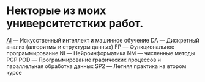 # Некторые из моих университетстких работ.
[AI](https://github.com/iDneprov/university/tree/master/AI) — Искусственный интеллект и машинное обучение
DA — Дискретный анализ (алгоритмы и структуры данных)
FP — Функциональное программирование
NI — Нейроинформатика 
NM — численные методы
PGP POD — Программирование графических процессов и параллельная обработка данных
SP2 — Летняя практика на втором курсе
